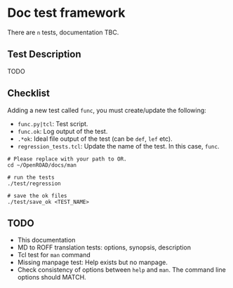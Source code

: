 # Doc test framework

There are `n` tests, documentation TBC.

## Test Description

TODO

## Checklist 
Adding a new test called `func`, you must create/update the following:
- `func.py|tcl`: Test script.
- `func.ok`: Log output of the test.
- `.*ok`: Ideal file output of the test (can be `def`, `lef` etc).
- `regression_tests.tcl`: Update the name of the test. In this case, `func`.

```
# Please replace with your path to OR.
cd ~/OpenROAD/docs/man

# run the tests
./test/regression 

# save the ok files
./test/save_ok <TEST_NAME>
```

## TODO
- This documentation
- MD to ROFF translation tests: options, synopsis, description
- Tcl test for `man` command
- Missing manpage test: Help exists but no manpage. 
- Check consistency of options between `help` and `man`. The command line options should MATCH.
